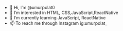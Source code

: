 - 👋 Hi, I’m @umurpolat0
- 👀 I’m interested in HTML, CSS,JavaScript,ReactNative
- 🌱 I’m currently learning JavaScript, ReactNative
- 📫 To reach me through Instagram ig:umurpolat_
